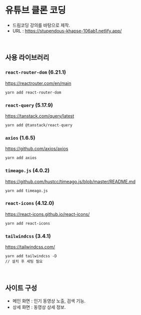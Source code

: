 # 유튜브 클론 코딩

- 드림코딩 강의를 바탕으로 제작.
- URL :
  <a href="https://stupendous-khapse-106ab1.netlify.app/" target="_blank">https://stupendous-khapse-106ab1.netlify.app/</a>

<br>

## 사용 라이브러리

### `react-router-dom` (6.21.1)

<a href="https://reactrouter.com/en/main" target="_blank">https://reactrouter.com/en/main</a>

```
yarn add react-router-dom
```

### `react-query` (5.17.9)

<a href="https://tanstack.com/query/latest" target="_blank">https://tanstack.com/query/latest</a>

```
yarn add @tanstack/react-query
```

### `axios` (1.6.5)

<a href="https://github.com/axios/axios" target="_blank">https://github.com/axios/axios</a>

```
yarn add axios
```

### `timeago.js` (4.0.2)

<a href="https://github.com/hustcc/timeago.js/blob/master/README.md" target="_blank">https://github.com/hustcc/timeago.js/blob/master/README.md</a>

```
yarn add timeago.js
```

### `react-icons` (4.12.0)

<a href="https://react-icons.github.io/react-icons/" target="_blank">https://react-icons.github.io/react-icons/</a>

```
yarn add react-icons
```

### `tailwindcss` (3.4.1)

<a href="https://tailwindcss.com/" target="_blank">https://tailwindcss.com/</a>

```
yarn add tailwindcss -D
// 설치 후 세팅 필요
```

<br>

## 사이트 구성

- 메인 화면 : 인기 동영상 노출, 검색 기능.
- 상세 화면 : 동영상 상세 정보.
